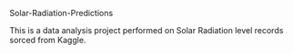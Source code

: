Solar-Radiation-Predictions

This is a data analysis project performed on Solar Radiation level records sorced from Kaggle.